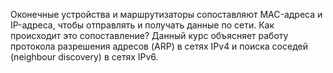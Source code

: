 <!-- verified: agorbachev 03.05.2022 -->

<!-- 9.0.1 -->
Оконечные устройства и маршрутизаторы сопоставляют MAC-адреса и IP-адреса, чтобы отправлять и получать данные по сети. Как происходит это сопоставление? Данный курс объясняет работу протокола разрешения адресов (ARP) в сетях IPv4 и поиска соседей (neighbour discovery) в сетях IPv6.